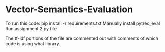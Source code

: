 # Vector-Semantics-Evaluation

To run this code:
pip install -r requirements.txt
Manually install pytrec_eval
Run assignment 2.py file

The tf-idf portions of the file are commented out with comments of which code is using what library.

